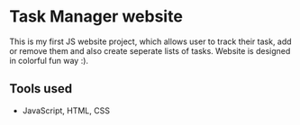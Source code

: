 # Task Manager website

This is my first JS website project, which allows user to track their task, add or remove them and also create seperate lists of tasks. Website is designed in colorful fun way :).


## Tools used
- JavaScript, HTML, CSS